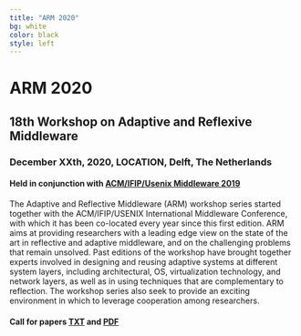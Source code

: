 ```yaml
---
title: "ARM 2020"
bg: white
color: black
style: left
---
```


# ARM 2020


## 18th Workshop on Adaptive and Reflexive Middleware

### December XXth, 2020, LOCATION, Delft, The Netherlands

#### Held in conjunction with <a href="http://2019.middleware-conference.org/">ACM/IFIP/Usenix Middleware 2019</a>


The Adaptive and Reflective Middleware (ARM) workshop series started together with the ACM/IFIP/USENIX International Middleware Conference, with which it has been co-located every year since this first edition. ARM aims at providing researchers with a leading edge view on the state of the art in reflective and adaptive middleware, and on the challenging problems that remain unsolved. Past editions of the workshop have brought together experts involved in designing and reusing adaptive systems at different system layers, including architectural, OS, virtualization technology, and network layers, as well as in using techniques that are complementary to reflection. The workshop series also seek to provide an exciting environment in which to leverage cooperation among researchers.


#### Call for papers <a href="cfp/cfp.txt"> TXT</a> and <a href="cfp/cfp.pdf"> PDF

<!---
<span class="fa-stack subtlecircle" style="font-size:100px; background:rgba(255,166,0,0.1)">
  <i class="fa fa-circle fa-stack-2x text-white"></i>
  <i class="fa fa-bicycle fa-stack-1x text-orange"></i>
</span>
-->

